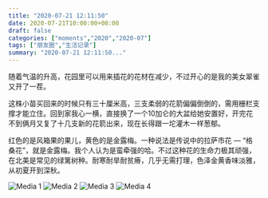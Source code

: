 ```yaml
---
title: "2020-07-21 12:11:50"
date: 2020-07-21T10:00:00+08:00
draft: false
categories: ["moments","2020","2020-07"]
tags: ["朋友圈","生活记录"]
summary: "2020-07-21 12:11:50..."
---
```


随着气温的升高，花园里可以用来插花的花材在减少，不过开心的是我的美女翠雀又开了一茬。

这株小苗买回来的时候只有三十厘米高，三支柔弱的花箭偏偏倒倒的，需用栅栏支撑才能立住。回到家我心一横，直接换了一个10加仑的大盆给她安置好，开完花不到俩月又复了十几支新的花箭出来，现在长得跟一坨灌木一样葱郁。

红色的是风箱果的果儿，黄色的是金露梅。一种说法是传说中的拉萨市花 — “格桑花”，就是金露梅。我个人认为是蛮牵强的哈。不过这种花的生命力极其顽强，在北美是常见的绿篱树种。耐寒耐旱耐贫瘠，几乎无需打理，色泽金黄香味淡雅，从初夏开到深秋。

![Media 1](/Moments/photos/2020-07-21/202007211211500.jpg)
![Media 2](/Moments/photos/2020-07-21/202007211211501.jpg)
![Media 3](/Moments/photos/2020-07-21/202007211211502.jpg)
![Media 4](/Moments/photos/2020-07-21/202007211211503.jpg)

